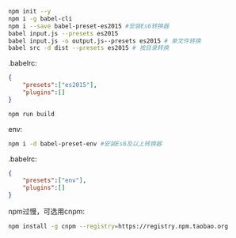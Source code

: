 
``` bash
npm init --y
npm i -g babel-cli
npm i --save babel-preset-es2015 #安装Es6转换器
babel input.js --presets es2015
babel input.js -o output.js--presets es2015 # 单文件转换
babel src -d dist --presets es2015 # 按目录转换
```

.babelrc:
``` json
{
    "presets":["es2015"],
    "plugins":[]
}
```

``` bash
npm run build
```

env:
``` bash
npm i -d babel-preset-env #安装Es6及以上转换器
```

.babelrc:
``` json
{
    "presets":["env"],
    "plugins":[]
}
```


npm过慢，可选用cnpm:
``` bash
npm install -g cnpm --registry=https://registry.npm.taobao.org
```